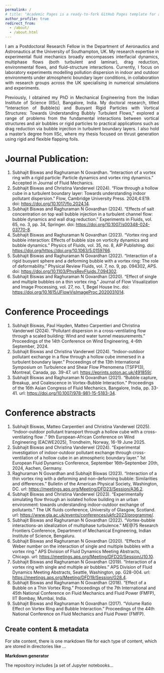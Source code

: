 ```yaml
---
permalink: /
# title: "Academic Pages is a ready-to-fork GitHub Pages template for academic personal websites"
author_profile: true
redirect_from: 
  - /about/
  - /about.html
---
```


<div style="text-align: justify;">
I am a Postdoctoral Research Fellow in the Department of Aeronautics and Astronautics at the University of Southampton, UK. My research expertise in experimental fluid mechanics broadly encompasses interfacial dynamics, multiphase flows (both turbulent and laminar), drag reduction, environmental flows, and fluid–structure interactions. Currently, I focus on laboratory experiments modelling pollution dispersion in indoor and outdoor environments under atmospheric boundary layer conditions, in collaboration with research groups across the UK specialising in numerical simulations and experiments.

Previously, I obtained my PhD in Mechanical Engineering from the Indian Institute of Science (IISc), Bangalore, India. My doctoral research, titled “Interaction of Bubble(s) and Buoyant Rigid Particles with Vortical Structures: Towards Understanding Bubbly Turbulent Flows,” explored a range of problems from the fundamental interactions between vortical structures and air bubbles or rigid particles to practical applications such as drag reduction via bubble injection in turbulent boundary layers. I also hold a master’s degree from IISc, where my thesis focused on thrust generation using rigid and flexible flapping foils.

</div>

Journal Publication:
======

1. Subhajit Biswas and Raghuraman N Govardhan. “Interaction of a vortex ring with a rigid particle: Particle dynamics and vortex ring dynamics.” Accepted in Journal of Fluid Mechanics.
2. Subhajit Biswas and Christina Vanderwel (2024). “Flow through a hollow cube in a turbulent boundary layer: Towards understanding indoor pollutant dispersion.” Flow, Cambridge University Press. 2024;4:E19. doi: https://doi.org/10.1017/flo.2024.14.
3. Subhajit Biswas and Raghuraman N Govardhan (2024). “Effects of salt concentration on top wall bubble injection in a turbulent channel flow: bubble dynamics and wall drag reduction.” Experiments in Fluids, vol. 65, no. 3, pp. 34, Springer. doi: https://doi.org/10.1007/s00348-024-03770-8.
4. Subhajit Biswas and Raghuraman N Govardhan (2023). “Vortex ring and bubble interaction: Effects of bubble size on vorticity dynamics and bubble dynamics.” Physics of Fluids, vol. 35, no. 8, AIP Publishing. doi: https://doi.org/https://doi.org/10.1063/5.0159766.
5. Subhajit Biswas and Raghuraman N Govardhan (2022). “Interaction of a rigid buoyant sphere and a deforming bubble with a vortex ring: The role of deformability.” Physical Review Fluids, vol. 7, no. 9, pp. 094302, APS. doi: https://doi.org/10.1103/PhysRevFluids.7.094302.
6. Subhajit Biswas and Raghuraman N Govardhan (2020). “Effect of single and multiple bubbles on a thin vortex ring.” Journal of Flow Visualization and Image Processing, vol. 27, no. 1, Begel House Inc. doi: https://doi.org/10.1615/JFlowVisImageProc.2020031014.


Conference Proceedings
======
1. Subhajit Biswas, Paul Hayden, Matteo Carpentieri and Christina Vanderwel (2024). “Pollutant dispersion in a cross-ventilating flow through a scaled building: Wind and water tunnel measurements.” Proceedings of the 14th Conference on Wind Engineering, 4-6th September, 2024.
2. Subhajit Biswas and Christina Vanderwel (2024). “Indoor-outdoor pollutant exchange in a flow through a hollow cube immersed in a turbulent boundary layer.” Proceedings of the 13th International Symposium on Turbulence and Shear Flow Phenomena (TSFP13), Montreal, Canada, pp. 39-47. url: https://eprints.soton.ac.uk/491859/. 
3. Subhajit Biswas and Raghuraman N Govardhan (2021). “Bubble capture, Breakup, and Coalescence in Vortex-Bubble Interaction.” Proceedings of the 16th Asian Congress of Fluid Mechanics, Bangalore, India, pp. 33-41. url: https://doi.org/10.1007/978-981-15-5183-34.

Conference abstracts
======
1. Subhajit Biswas, Matteo Carpentieri and Christina Vanderwel (2025). “Indoor-outdoor pollutant transport through a hollow cube with a cross-ventilating flow .” 9th European-African Conference on Wind Engineering (EACWE2025), Trondheim, Norway, 16-19 June 2025.
2. Subhajit Biswas and Christina Vanderwel (2024). “Experimental investigation of indoor-outdoor pollutant exchange through cross-ventilation of a hollow cube in an atmospheric boundary layer.” 1st European Fluid Dynamics Conference, September 16th–September 20th, 2024, Aachen, Germany.
3. Raghuraman N Govardhan and Subhajit Biswas (2023). “Interaction of a thin vortex ring with a deforming and non-deforming bubble: Similarities and differences.” Bulletin of the American Physical Society, Washington, DC. url: https://meetings.aps.org/Meeting/DFD23/Session/A36.2.
4. Subhajit Biswas and Christina Vanderwel (2023). “Experimentally simulating flow through an isolated hollow building in an urban environment: towards understanding indoor-outdoor exchange of pollutants.” The UK fluids conference, University of Glasgow, Scotland. url: https://www.gla.ac.uk/events/conferences/ukfc2023/programme/.
5. Subhajit Biswas and Raghuraman N Govardhan (2022). “Vortex-bubble interactions-an idealization of multiphase turbulence.” ME@75 Research Frontiers Conference, Department of Mechanical Engineering, Indian Institute of Science, Bengaluru.
6. Subhajit Biswas and Raghuraman N Govardhan (2020). “Effects of Weber number on the interaction of single and multiple bubbles with a vortex ring.” APS Division of Fluid Dynamics Meeting Abstracts, Chicago. url: https://meetings.aps.org/Meeting/DFD20/Session/J10.10.
7. Subhajit Biswas and Raghuraman N Govardhan (2019). “Interaction of a vortex ring with single and multiple air bubbles.” APS Division of Fluid Dynamics Meeting Abstracts, Seattle, Washington, pp. G28-004. url: https://meetings.aps.org/Meeting/DFD19/Session/G28.4.
8. Subhajit Biswas and Raghuraman N Govardhan (2018). “Effect of a Bubble on a Thin Vortex Ring.” Proceedings of the 7th International and 45th National Conference on Fluid Mechanics and Fluid Power (FMFP), IIT Bombay, Mumbai, India.
9. Subhajit Biswas and Raghuraman N Govardhan (2017). “Volume Ratio Effect on Vortex Ring and Bubble Interaction.” Proceedings of the 44th National Conference on Fluid Mechanics and Fluid Power (FMFP).



Create content & metadata
------
For site content, there is one markdown file for each type of content, which are stored in directories like ...

**Markdown generator**

The repository includes [a set of Jupyter notebooks...
